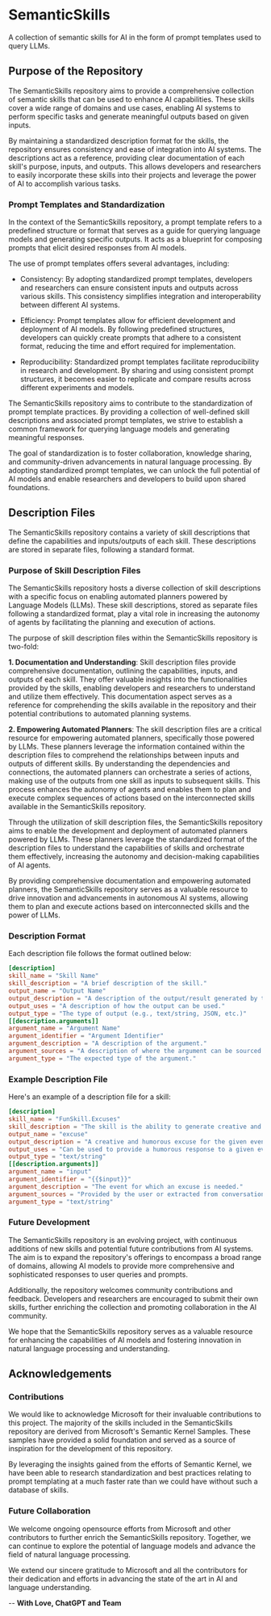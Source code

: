 
# SemanticSkills
A collection of semantic skills for AI in the form of prompt templates used to query LLMs.

## Purpose of the Repository
The SemanticSkills repository aims to provide a comprehensive collection of semantic skills that can be used to enhance AI capabilities. These skills cover a wide range of domains and use cases, enabling AI systems to perform specific tasks and generate meaningful outputs based on given inputs.

By maintaining a standardized description format for the skills, the repository ensures consistency and ease of integration into AI systems. The descriptions act as a reference, providing clear documentation of each skill's purpose, inputs, and outputs. This allows developers and researchers to easily incorporate these skills into their projects and leverage the power of AI to accomplish various tasks.

### Prompt Templates and Standardization
In the context of the SemanticSkills repository, a prompt template refers to a predefined structure or format that serves as a guide for querying language models and generating specific outputs. It acts as a blueprint for composing prompts that elicit desired responses from AI models.

The use of prompt templates offers several advantages, including:

- Consistency: By adopting standardized prompt templates, developers and researchers can ensure consistent inputs and outputs across various skills. This consistency simplifies integration and interoperability between different AI systems.

- Efficiency: Prompt templates allow for efficient development and deployment of AI models. By following predefined structures, developers can quickly create prompts that adhere to a consistent format, reducing the time and effort required for implementation.

- Reproducibility: Standardized prompt templates facilitate reproducibility in research and development. By sharing and using consistent prompt structures, it becomes easier to replicate and compare results across different experiments and models.

The SemanticSkills repository aims to contribute to the standardization of prompt template practices. By providing a collection of well-defined skill descriptions and associated prompt templates, we strive to establish a common framework for querying language models and generating meaningful responses.

The goal of standardization is to foster collaboration, knowledge sharing, and community-driven advancements in natural language processing. By adopting standardized prompt templates, we can unlock the full potential of AI models and enable researchers and developers to build upon shared foundations.

## Description Files
The SemanticSkills repository contains a variety of skill descriptions that define the capabilities and inputs/outputs of each skill. These descriptions are stored in separate files, following a standard format.

### Purpose of Skill Description Files
The SemanticSkills repository hosts a diverse collection of skill descriptions with a specific focus on enabling automated planners powered by Language Models (LLMs). These skill descriptions, stored as separate files following a standardized format, play a vital role in increasing the autonomy of agents by facilitating the planning and execution of actions.

The purpose of skill description files within the SemanticSkills repository is two-fold:

**1. Documentation and Understanding**: Skill description files provide comprehensive documentation, outlining the capabilities, inputs, and outputs of each skill. They offer valuable insights into the functionalities provided by the skills, enabling developers and researchers to understand and utilize them effectively. This documentation aspect serves as a reference for comprehending the skills available in the repository and their potential contributions to automated planning systems.

**2. Empowering Automated Planners**: The skill description files are a critical resource for empowering automated planners, specifically those powered by LLMs. These planners leverage the information contained within the description files to comprehend the relationships between inputs and outputs of different skills. By understanding the dependencies and connections, the automated planners can orchestrate a series of actions, making use of the outputs from one skill as inputs to subsequent skills. This process enhances the autonomy of agents and enables them to plan and execute complex sequences of actions based on the interconnected skills available in the SemanticSkills repository.

Through the utilization of skill description files, the SemanticSkills repository aims to enable the development and deployment of automated planners powered by LLMs. These planners leverage the standardized format of the description files to understand the capabilities of skills and orchestrate them effectively, increasing the autonomy and decision-making capabilities of AI agents.

By providing comprehensive documentation and empowering automated planners, the SemanticSkills repository serves as a valuable resource to drive innovation and advancements in autonomous AI systems, allowing them to plan and execute actions based on interconnected skills and the power of LLMs.

### Description Format
Each description file follows the format outlined below:

```toml
[description]
skill_name = "Skill Name"
skill_description = "A brief description of the skill."
output_name = "Output Name"
output_description = "A description of the output/result generated by the skill."
output_uses = "A description of how the output can be used."
output_type = "The type of output (e.g., text/string, JSON, etc.)"
[[description.arguments]]
argument_name = "Argument Name"
argument_identifier = "Argument Identifier"
argument_description = "A description of the argument."
argument_sources = "A description of where the argument can be sourced from."
argument_type = "The expected type of the argument." 
```

### Example Description File
Here's an example of a description file for a skill:

```toml
[description]
skill_name = "FunSkill.Excuses"
skill_description = "The skill is the ability to generate creative and humorous excuses for a given event."
output_name = "excuse"
output_description = "A creative and humorous excuse for the given event."
output_uses = "Can be used to provide a humorous response to a given event."
output_type = "text/string"
[[description.arguments]]
argument_name = "input"
argument_identifier = "{{$input}}"
argument_description = "The event for which an excuse is needed."
argument_sources = "Provided by the user or extracted from conversation/dialogue."
argument_type = "text/string"
```

### Future Development
The SemanticSkills repository is an evolving project, with continuous additions of new skills and potential future contributions from AI systems. The aim is to expand the repository's offerings to encompass a broad range of domains, allowing AI models to provide more comprehensive and sophisticated responses to user queries and prompts.

Additionally, the repository welcomes community contributions and feedback. Developers and researchers are encouraged to submit their own skills, further enriching the collection and promoting collaboration in the AI community.

We hope that the SemanticSkills repository serves as a valuable resource for enhancing the capabilities of AI models and fostering innovation in natural language processing and understanding.

## Acknowledgements
### Contributions
We would like to acknowledge Microsoft for their invaluable contributions to this project. The majority of the skills included in the SemanticSkills repository are derived from Microsoft's Semantic Kernel Samples. These samples have provided a solid foundation and served as a source of inspiration for the development of this repository.

By leveraging the insights gained from the efforts of Semantic Kernel, we have been able to research standardization and best practices relating to prompt templating at a much faster rate than we could have without such a database of skills.

### Future Collaboration
We welcome ongoing opensource efforts from Microsoft and other contributors to further enrich the SemanticSkills repository. Together, we can continue to explore the potential of language models and advance the field of natural language processing.

We extend our sincere gratitude to Microsoft and all the contributors for their dedication and efforts in advancing the state of the art in AI and language understanding.


-- **With Love, ChatGPT and Team**